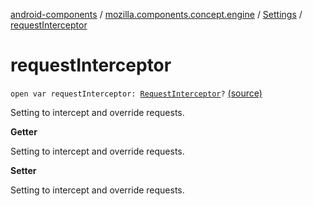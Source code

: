 [android-components](../../index.md) / [mozilla.components.concept.engine](../index.md) / [Settings](index.md) / [requestInterceptor](./request-interceptor.md)

# requestInterceptor

`open var requestInterceptor: `[`RequestInterceptor`](../../mozilla.components.concept.engine.request/-request-interceptor/index.md)`?` [(source)](https://github.com/mozilla-mobile/android-components/blob/master/components/concept/engine/src/main/java/mozilla/components/concept/engine/Settings.kt#L60)

Setting to intercept and override requests.

**Getter**

Setting to intercept and override requests.

**Setter**

Setting to intercept and override requests.

